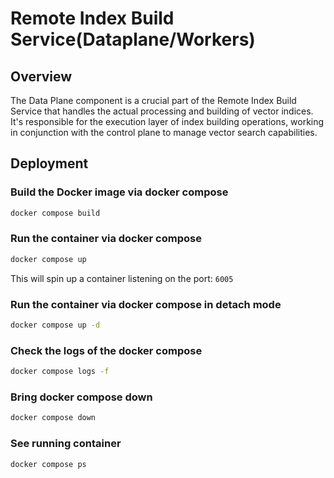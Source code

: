 # Remote Index Build Service(Dataplane/Workers)
## Overview
The Data Plane component is a crucial part of the Remote Index Build Service that handles the actual processing and building of vector indices. It's responsible for the execution layer of index building operations, working in conjunction with the control plane to manage vector search capabilities.

## Deployment

### Build the Docker image via docker compose
```bash
docker compose build
```
### Run the container via docker compose
```bash
docker compose up
```
This will spin up a container listening on the port: `6005` 

### Run the container via docker compose in detach mode
```bash
docker compose up -d
```
### Check the logs of the docker compose
```bash
docker compose logs -f
```
### Bring docker compose down
```bash
docker compose down
```
### See running container
```bash
docker compose ps
```
